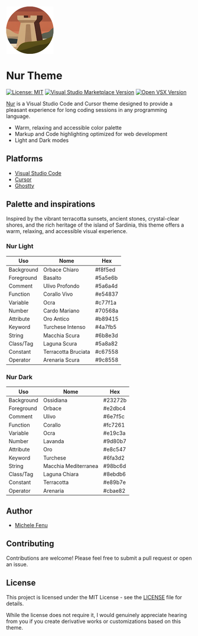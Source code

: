 ![](./images/icon.png)

# Nur Theme

[![License: MIT](https://img.shields.io/badge/License-MIT-blue.svg)](https://opensource.org/licenses/MIT) [![Visual Studio Marketplace Version](https://img.shields.io/visual-studio-marketplace/v/michelefenu.nur-theme-vscode?label=VS%20Marketplace)](https://marketplace.visualstudio.com/items?itemName=michelefenu.nur-theme-vscode) [![Open VSX Version](https://img.shields.io/open-vsx/v/michelefenu/nur-theme-open-vsx?label=Open%20VSX)](https://open-vsx.org/extension/michelefenu/nur-theme-open-vsx)

[Nur](https://nur.fenu.dev) is a Visual Studio Code and Cursor theme designed to provide a pleasant experience for long coding sessions in any programming language.

- Warm, relaxing and accessible color palette
- Markup and Code highlighting optimized for web development
- Light and Dark modes

## Platforms

- [Visual Studio Code](https://marketplace.visualstudio.com/items?itemName=michelefenu.nur-theme-vscode)
- [Cursor](https://open-vsx.org/extension/michelefenu/nur-theme-open-vsx)
- [Ghostty](https://ghostty.org/)


## Palette and inspirations

Inspired by the vibrant terracotta sunsets, ancient stones, crystal-clear shores, and the rich heritage of the island of Sardinia, this theme offers a warm, relaxing, and accessible visual experience.

### Nur Light

| Uso        | Nome                   | Hex       |
|------------|------------------------|-----------|
| Background | Orbace Chiaro          | #f8f5ed |
| Foreground | Basalto                | #5a5e6b |
| Comment    | Ulivo Profondo         | #5a6a4d |
| Function   | Corallo Vivo           | #e54837 |
| Variable   | Ocra                   | #c77f1a |
| Number     | Cardo Mariano          | #70568a |
| Attribute  | Oro Antico             | #b89415 |
| Keyword    | Turchese Intenso       | #4a7fb5 |
| String     | Macchia Scura          | #6b8e3d |
| Class/Tag  | Laguna Scura           | #5a8a82 |
| Constant   | Terracotta Bruciata    | #c67558 |
| Operator   | Arenaria Scura         | #9c8558 |

### Nur Dark

| Uso        | Nome                 | Hex     |
|------------|----------------------|---------|
| Background | Ossidiana             | #23272b |
| Foreground | Orbace               | #e2dbc4 |
| Comment    | Ulivo                | #6e7f5c |
| Function   | Corallo              | #fc7261 |
| Variable   | Ocra                 | #e19c3a |
| Number     | Lavanda              | #9d80b7 |
| Attribute  | Oro                  | #e8c547 |
| Keyword    | Turchese             | #6fa3d2 |
| String     | Macchia Mediterranea | #98bc6d |
| Class/Tag  | Laguna Chiara        | #8ebdb6 |
| Constant   | Terracotta           | #e89b7e |
| Operator   | Arenaria             | #cbae82 |

## Author

- [Michele Fenu](https://fenu.dev)

## Contributing

Contributions are welcome! Please feel free to submit a pull request or open an issue.

## License

This project is licensed under the MIT License - see the [LICENSE](LICENSE) file for details.

While the license does not require it, I would genuinely appreciate hearing from you if you create derivative works or customizations based on this theme.

